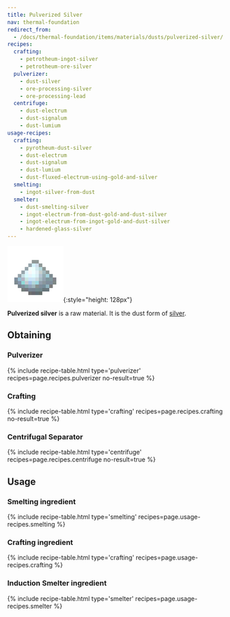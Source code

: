 ```yaml
---
title: Pulverized Silver
nav: thermal-foundation
redirect_from:
  - /docs/thermal-foundation/items/materials/dusts/pulverized-silver/
recipes:
  crafting:
    - petrotheum-ingot-silver
    - petrotheum-ore-silver
  pulverizer:
    - dust-silver
    - ore-processing-silver
    - ore-processing-lead
  centrifuge:
    - dust-electrum
    - dust-signalum
    - dust-lumium
usage-recipes:
  crafting:
    - pyrotheum-dust-silver
    - dust-electrum
    - dust-signalum
    - dust-lumium
    - dust-fluxed-electrum-using-gold-and-silver
  smelting:
    - ingot-silver-from-dust
  smelter:
    - dust-smelting-silver
    - ingot-electrum-from-dust-gold-and-dust-silver
    - ingot-electrum-from-ingot-gold-and-dust-silver
    - hardened-glass-silver
---
```


![Pulverized silver](/assets/images/thermal-foundation/dust-silver.png){:style="height: 128px"}


**Pulverized silver** is a raw material. It is the dust form of
[silver](/docs/silver-ingot/).


Obtaining
---------

### Pulverizer
{% include recipe-table.html type='pulverizer' recipes=page.recipes.pulverizer no-result=true %}

### Crafting
{% include recipe-table.html type='crafting' recipes=page.recipes.crafting no-result=true %}

### Centrifugal Separator
{% include recipe-table.html type='centrifuge' recipes=page.recipes.centrifuge no-result=true %}


Usage
-----

### Smelting ingredient
{% include recipe-table.html type='smelting' recipes=page.usage-recipes.smelting %}

### Crafting ingredient
{% include recipe-table.html type='crafting' recipes=page.usage-recipes.crafting %}

### Induction Smelter ingredient
{% include recipe-table.html type='smelter' recipes=page.usage-recipes.smelter %}
